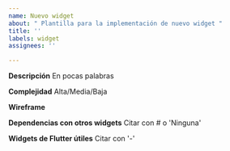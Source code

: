 ```yaml
---
name: Nuevo widget
about: " Plantilla para la implementación de nuevo widget "
title: ''
labels: widget
assignees: ''

---
```


**Descripción**
En pocas palabras

**Complejidad**
Alta/Media/Baja

**Wireframe**

**Dependencias con otros widgets**
Citar con # o 'Ninguna'


**Widgets de Flutter útiles**
Citar con '-'
